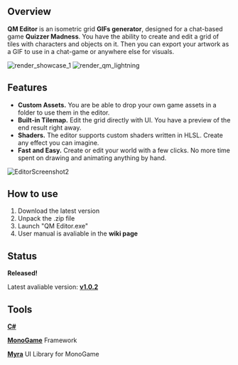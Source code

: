 ## Overview
**QM Editor** is an isometric grid **GIFs generator**, designed for a chat-based game **Quizzer Madness**.
You have the ability to create and edit a grid of tiles with characters and objects on it.
Then you can export your artwork as a GIF to use in a chat-game or anywhere else for visuals.

![render_showcase_1](https://github.com/user-attachments/assets/c105bcd8-57f1-4493-a029-4dc065c507dd)
![render_qm_lightning](https://github.com/user-attachments/assets/d571536e-ca7d-428d-847f-a0e7c0b08ee4)

## Features
* **Custom Assets.** You are be able to drop your own game assets in a folder to use them in the editor.
* **Built-in Tilemap.** Edit the grid directly with UI. You have a preview of the end result right away.
* **Shaders.** The editor supports custom shaders written in HLSL. Create any effect you can imagine.
* **Fast and Easy.** Create or edit your world with a few clicks. No more time spent on drawing and animating anything by hand.

![EditorScreenshot2](https://github.com/user-attachments/assets/6ea85dab-d2b7-4279-823d-e79a673fd6a7)

## How to use
1. Download the latest version
2. Unpack the .zip file
3. Launch "QM Editor.exe"
4. User manual is avaliable in the **wiki page**

## Status
**Released!**

Latest avaliable version: **[v1.0.2](https://github.com/SteelArg/QM-Editor/releases/tag/v1.0.2-lts)**

## Tools
**[C#](https://dotnet.microsoft.com/)**

**[MonoGame](https://monogame.net/)** Framework

**[Myra](https://github.com/rds1983/Myra)** UI Library for MonoGame
